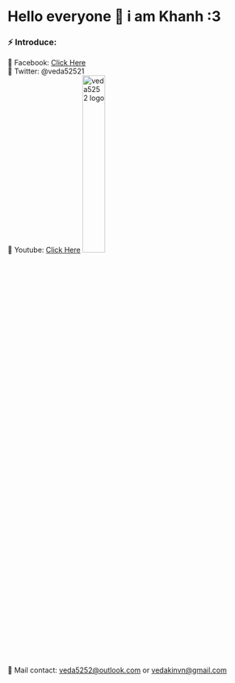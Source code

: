 # Hello everyone 👋 i am Khanh :3 

### ⚡ Introduce:

 💬 Facebook: [Click Here](https://www.fb.com/veda5252.vietnamese)<br>
 💬 Twitter: @veda52521<br>
 💬 Youtube: [Click Here](https://bit.ly/3fI0NkQ)
 <img src="https://i.imgur.com/xMlnk9B.gif" title="veda5252 logo" width="30%" height="30%"/><br> 💬 Mail contact: veda5252@outlook.com or vedakinvn@gmail.com

